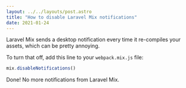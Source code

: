 ```yaml
---
layout: ../../layouts/post.astro
title: "How to disable Laravel Mix notifications"
date: 2021-01-24
---
```

Laravel Mix sends a desktop notification every time it re-compiles your assets, which can be pretty annoying.

To turn that off, add this line to your `webpack.mix.js` file:

```javascript
mix.disableNotifications()
```

Done! No more notifications from Laravel Mix.